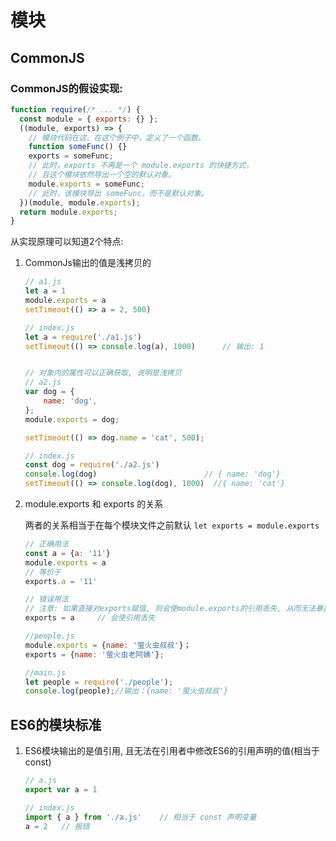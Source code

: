 # 模块

## CommonJS

### CommonJS的假设实现:
```javascript
function require(/* ... */) {
  const module = { exports: {} };
  ((module, exports) => {
    // 模块代码在这。在这个例子中，定义了一个函数。
    function someFunc() {}
    exports = someFunc;
    // 此时，exports 不再是一个 module.exports 的快捷方式，
    // 且这个模块依然导出一个空的默认对象。
    module.exports = someFunc;
    // 此时，该模块导出 someFunc，而不是默认对象。
  })(module, module.exports);
  return module.exports;
}
```

从实现原理可以知道2个特点:
1. CommonJs输出的值是浅拷贝的   
    ```javascript
    // a1.js
    let a = 1
    module.exports = a
    setTimeout(() => a = 2, 500)

    // index.js
    let a = require('./a1.js')
    setTimeout(() => console.log(a), 1000)      // 输出: 1


    // 对象内的属性可以正确获取, 说明是浅拷贝
    // a2.js
    var dog = {
        name: 'dog', 
    };
    module.exports = dog;

    setTimeout(() => dog.name = 'cat', 500);

    // index.js
    const dog = require('./a2.js')
    console.log(dog)                        // { name: 'dog'}
    setTimeout(() => console.log(dog), 1000)  //{ name: 'cat'}

    ```

2. module.exports 和 exports 的关系  

    两者的关系相当于在每个模块文件之前默认 `let exports = module.exports`
    ```javascript
    // 正确用法
    const a = {a: '11'}
    module.exports = a
    // 等价于
    exports.a = '11'

    // 错误用法
    // 注意: 如果直接对exports赋值, 则会使module.exports的引用丢失, 从而无法暴露模块
    exports = a     // 会使引用丢失

    //people.js
    module.exports = {name: '萤火虫叔叔'}；
    exports = {name: '萤火虫老阿姨'};

    //main.js
    let people = require('./people');
    console.log(people);//输出：{name: '萤火虫叔叔'}
    ```

## ES6的模块标准
1. ES6模块输出的是值引用, 且无法在引用者中修改ES6的引用声明的值(相当于const)  
    ```javascript
    // a.js
    export var a = 1

    // index.js
    import { a } from './a.js'    // 相当于 const 声明变量
    a = 2   // 报错 

    ```
